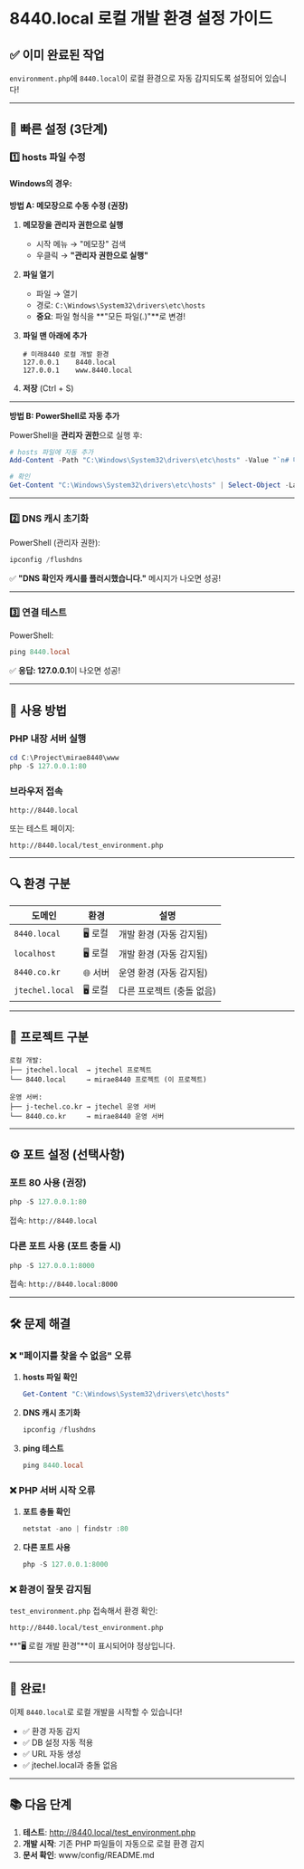 # 8440.local 로컬 개발 환경 설정 가이드

## ✅ 이미 완료된 작업

`environment.php`에 `8440.local`이 로컬 환경으로 자동 감지되도록 설정되어 있습니다!

---

## 🚀 빠른 설정 (3단계)

### 1️⃣ hosts 파일 수정

#### Windows의 경우:

**방법 A: 메모장으로 수동 수정 (권장)**

1. **메모장을 관리자 권한으로 실행**
   - 시작 메뉴 → "메모장" 검색
   - 우클릭 → **"관리자 권한으로 실행"**

2. **파일 열기**
   - 파일 → 열기
   - 경로: `C:\Windows\System32\drivers\etc\hosts`
   - **중요**: 파일 형식을 **"모든 파일(*.*)"**로 변경!

3. **파일 맨 아래에 추가**
   ```
   # 미래8440 로컬 개발 환경
   127.0.0.1    8440.local
   127.0.0.1    www.8440.local
   ```

4. **저장** (Ctrl + S)

---

**방법 B: PowerShell로 자동 추가**

PowerShell을 **관리자 권한**으로 실행 후:

```powershell
# hosts 파일에 자동 추가
Add-Content -Path "C:\Windows\System32\drivers\etc\hosts" -Value "`n# 미래8440 로컬 개발 환경`n127.0.0.1    8440.local`n127.0.0.1    www.8440.local"

# 확인
Get-Content "C:\Windows\System32\drivers\etc\hosts" | Select-Object -Last 5
```

---

### 2️⃣ DNS 캐시 초기화

PowerShell (관리자 권한):

```powershell
ipconfig /flushdns
```

✅ **"DNS 확인자 캐시를 플러시했습니다."** 메시지가 나오면 성공!

---

### 3️⃣ 연결 테스트

PowerShell:

```powershell
ping 8440.local
```

✅ **응답: 127.0.0.1**이 나오면 성공!

---

## 🎯 사용 방법

### PHP 내장 서버 실행

```powershell
cd C:\Project\mirae8440\www
php -S 127.0.0.1:80
```

### 브라우저 접속

```
http://8440.local
```

또는 테스트 페이지:

```
http://8440.local/test_environment.php
```

---

## 🔍 환경 구분

| 도메인 | 환경 | 설명 |
|--------|------|------|
| `8440.local` | 🖥️ 로컬 | 개발 환경 (자동 감지됨) |
| `localhost` | 🖥️ 로컬 | 개발 환경 (자동 감지됨) |
| `8440.co.kr` | 🌐 서버 | 운영 환경 (자동 감지됨) |
| `jtechel.local` | 🖥️ 로컬 | 다른 프로젝트 (충돌 없음) |

---

## 📁 프로젝트 구분

```
로컬 개발:
├── jtechel.local  → jtechel 프로젝트
└── 8440.local     → mirae8440 프로젝트 (이 프로젝트)

운영 서버:
├── j-techel.co.kr → jtechel 운영 서버
└── 8440.co.kr     → mirae8440 운영 서버
```

---

## ⚙️ 포트 설정 (선택사항)

### 포트 80 사용 (권장)

```powershell
php -S 127.0.0.1:80
```

접속: `http://8440.local`

### 다른 포트 사용 (포트 충돌 시)

```powershell
php -S 127.0.0.1:8000
```

접속: `http://8440.local:8000`

---

## 🛠️ 문제 해결

### ❌ "페이지를 찾을 수 없음" 오류

1. **hosts 파일 확인**
   ```powershell
   Get-Content "C:\Windows\System32\drivers\etc\hosts"
   ```
   
2. **DNS 캐시 초기화**
   ```powershell
   ipconfig /flushdns
   ```

3. **ping 테스트**
   ```powershell
   ping 8440.local
   ```

### ❌ PHP 서버 시작 오류

1. **포트 충돌 확인**
   ```powershell
   netstat -ano | findstr :80
   ```

2. **다른 포트 사용**
   ```powershell
   php -S 127.0.0.1:8000
   ```

### ❌ 환경이 잘못 감지됨

`test_environment.php` 접속해서 환경 확인:
```
http://8440.local/test_environment.php
```

**"🖥️ 로컬 개발 환경"**이 표시되어야 정상입니다.

---

## 🎉 완료!

이제 `8440.local`로 로컬 개발을 시작할 수 있습니다!

- ✅ 환경 자동 감지
- ✅ DB 설정 자동 적용
- ✅ URL 자동 생성
- ✅ jtechel.local과 충돌 없음

---

## 📚 다음 단계

1. **테스트**: http://8440.local/test_environment.php
2. **개발 시작**: 기존 PHP 파일들이 자동으로 로컬 환경 감지
3. **문서 확인**: www/config/README.md

